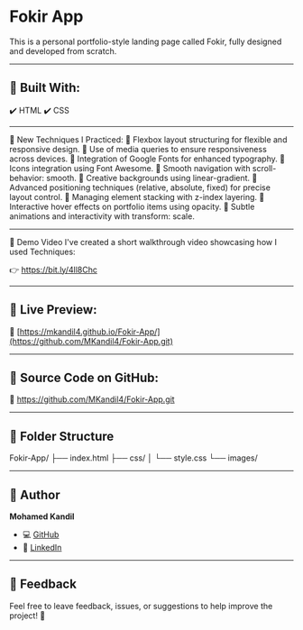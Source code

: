 
# Fokir App
This is a personal portfolio-style landing page called Fokir, fully designed and developed from scratch.

-------

## 🔧 Built With:
✔️ HTML
✔️ CSS

------

🧠 New Techniques I Practiced:
🔸 Flexbox layout structuring for flexible and responsive design.
🔸 Use of media queries to ensure responsiveness across devices.
🔸 Integration of Google Fonts for enhanced typography.
🔸 Icons integration using Font Awesome.
🔸 Smooth navigation with scroll-behavior: smooth.
🔸 Creative backgrounds using linear-gradient.
🔸 Advanced positioning techniques (relative, absolute, fixed) for precise layout control.
🔸 Managing element stacking with z-index layering.
🔸 Interactive hover effects on portfolio items using opacity.
🔸 Subtle animations and interactivity with transform: scale.

------

🎥 Demo Video
I've created a short walkthrough video showcasing how I used Techniques:

👉 https://bit.ly/4ll8Chc

------

## 🚀 Live Preview:
🔗 [https://mkandil4.github.io/Fokir-App/](https://github.com/MKandil4/Fokir-App.git)

------

## 📂 Source Code on GitHub:
🔗 https://github.com/MKandil4/Fokir-App.git

------

## 📂 Folder Structure

Fokir-App/
├── index.html
├── css/
│ └── style.css
└── images/

------

## 👤 Author

**Mohamed Kandil**

- 💻 [GitHub](https://github.com/MKandil4)
- 💼 [LinkedIn](https://www.linkedin.com/in/mkandil4)

------

## 💬 Feedback

Feel free to leave feedback, issues, or suggestions to help improve the project! 🫶











